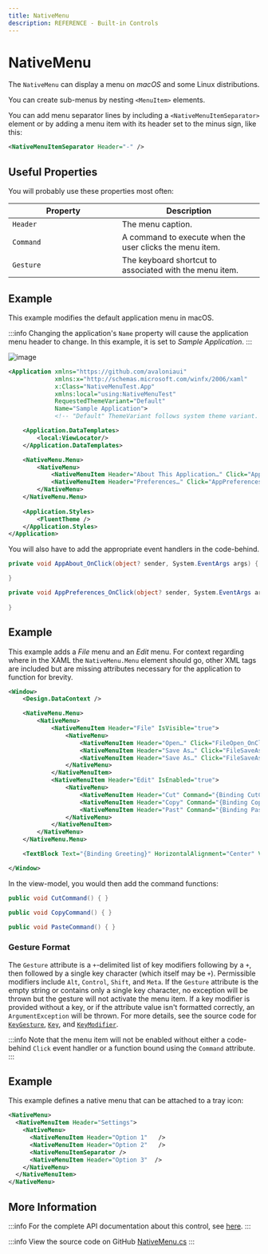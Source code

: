 ```yaml
---
title: NativeMenu
description: REFERENCE - Built-in Controls
---
```


# NativeMenu

The `NativeMenu` can display a menu on _macOS_ and some Linux distributions.

You can create sub-menus by nesting `<MenuItem>` elements.

You can add menu separator lines by including a `<NativeMenuItemSeparator>` element or by adding a menu item with its header set to the minus sign, like this:

```xml
<NativeMenuItemSeparator Header="-" />
```

## Useful Properties

You will probably use these properties most often:

<table>
  <thead>
    <tr><th width="204">Property</th><th>Description</th></tr>
  </thead>
  <tbody>
    <tr><td><code>Header</code></td><td>The menu caption.</td></tr>
    <tr><td><code>Command</code></td><td>A command to execute when the user clicks the menu item.</td></tr>
    <tr><td><code>Gesture</code></td><td>The keyboard shortcut to associated with the menu item.</td></tr>
  </tbody>
</table>

## Example

This example modifies the default application menu in macOS.

:::info
Changing the application's `Name` property will cause the application menu header to change. In this example, it is set to *Sample Application*.
:::

![image](https://github.com/user-attachments/assets/d30bab47-f133-4f79-9bdb-d4fb4569ed61)

```xml
<Application xmlns="https://github.com/avaloniaui"
             xmlns:x="http://schemas.microsoft.com/winfx/2006/xaml"
             x:Class="NativeMenuTest.App"
             xmlns:local="using:NativeMenuTest"
             RequestedThemeVariant="Default"
             Name="Sample Application">
             <!-- "Default" ThemeVariant follows system theme variant. "Dark" or "Light" are other available options. -->

    <Application.DataTemplates>
        <local:ViewLocator/>
    </Application.DataTemplates>

    <NativeMenu.Menu>
        <NativeMenu>
            <NativeMenuItem Header="About This Application…" Click="AppAbout_OnClick" />
            <NativeMenuItem Header="Preferences…" Click="AppPreferences_OnClick" />
        </NativeMenu>
    </NativeMenu.Menu>
  
    <Application.Styles>
        <FluentTheme />
    </Application.Styles>
</Application>
```

You will also have to add the appropriate event handlers in the code-behind.

```C#
private void AppAbout_OnClick(object? sender, System.EventArgs args) {

}

private void AppPreferences_OnClick(object? sender, System.EventArgs args) {
    
}
```

## Example

This example adds a *File* menu and an *Edit* menu. For context regarding where in the XAML the `NativeMenu.Menu` element should go, other XML tags are included but are missing attributes necessary for the application to function for brevity.

```Xml
<Window>
    <Design.DataContext />

    <NativeMenu.Menu>
        <NativeMenu>
            <NativeMenuItem Header="File" IsVisible="true">
                <NativeMenu>                    
                    <NativeMenuItem Header="Open…" Click="FileOpen_OnClick" Gesture="Meta+O" />
                    <NativeMenuItem Header="Save As…" Click="FileSaveAs_OnClick" Gesture="Meta+Shift+S" />
                    <NativeMenuItem Header="Save As…" Click="FileSaveAs_OnClick" Gesture="Meta+A" />
                </NativeMenu>
            </NativeMenuItem>
            <NativeMenuItem Header="Edit" IsEnabled="true">
                <NativeMenu>
                    <NativeMenuItem Header="Cut" Command="{Binding CutCommand}" Gesture="Meta+X" />
                    <NativeMenuItem Header="Copy" Command="{Binding CopyCommand}" Gesture="Meta+C" />
                    <NativeMenuItem Header="Past" Command="{Binding PasteCommand}" Gesture="Meta+V" />
                </NativeMenu>
            </NativeMenuItem>
        </NativeMenu>
    </NativeMenu.Menu>

    <TextBlock Text="{Binding Greeting}" HorizontalAlignment="Center" VerticalAlignment="Center"/>

</Window>
```

In the view-model, you would then add the command functions:

```C#
public void CutCommand() { }

public void CopyCommand() { }

public void PasteCommand() { }
```

### Gesture Format

The `Gesture` attribute is a `+`-delimited list of key modifiers following by a `+`, then followed by a single key character (which itself may be `+`). Permissible modifiers include `Alt`, `Control`, `Shift`, and `Meta`. If the `Gesture` attribute is the empty string or contains only a single key character, no exception will be thrown but the gesture will not activate the menu item. If a key modifier is provided without a key, or if the attribute value isn't formatted correctly, an `ArgumentException` will be thrown. For more details, see the source code for [`KeyGesture`](https://github.com/AvaloniaUI/Avalonia/blob/master/src/Avalonia.Base/Input/KeyGesture.cs), [`Key`](https://github.com/AvaloniaUI/Avalonia/blob/master/src/Avalonia.Base/Input/Key.cs), and [`KeyModifier`](https://github.com/AvaloniaUI/Avalonia/blob/master/src/Avalonia.Base/Input/IKeyboardDevice.cs).

:::info
Note that the menu item will not be enabled without either a code-behind `Click` event handler or a function bound using the `Command` attribute.
:::

## Example

This example defines a native menu that can be attached to a tray icon:

```xml
<NativeMenu>
  <NativeMenuItem Header="Settings">
    <NativeMenu>
      <NativeMenuItem Header="Option 1"   />
      <NativeMenuItem Header="Option 2"   />
      <NativeMenuItemSeparator />
      <NativeMenuItem Header="Option 3"  />
    </NativeMenu>
  </NativeMenuItem>
</NativeMenu>
```

## More Information

:::info
For the complete API documentation about this control, see [here](http://reference.avaloniaui.net/api/Avalonia.Controls/NativeMenu/).
:::

:::info
View the source code on GitHub [NativeMenu.cs](https://github.com/AvaloniaUI/Avalonia/blob/master/src/Avalonia.Controls/NativeMenu.cs)
:::

